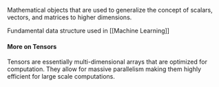 Mathematical objects that are used to generalize the concept of scalars, vectors, and matrices to higher dimensions. 

Fundamental data structure used in [[Machine Learning]]
#### More on Tensors
Tensors are essentially multi-dimensional arrays that are optimized for computation. They allow for massive parallelism making them highly efficient for large scale computations.